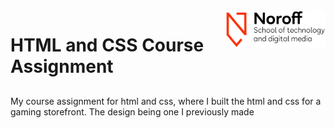 <img src="./.readme/noroff-light.png" width="160" align="right">

# HTML and CSS Course Assignment

##
My course assignment for html and css, where I built the html and css for a gaming storefront.
The design being one I previously made
